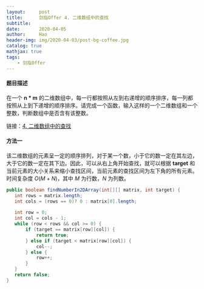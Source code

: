 ```yaml
---
layout:     post
title:      剑指Offer 4. 二维数组中的查找
subtitle:   
date:       2020-04-05
author:     Hao
header-img: img/2020-04-03/post-bg-coffee.jpg
catalog: true
mathjax: true
tags:
    - 剑指Offer
---
```


#### 题目描述

在一个 **n * m** 的二维数组中，每一行都按照从左到右递增的顺序排序，每一列都按照从上到下递增的顺序排序。请完成一个函数，输入这样的一个二维数组和一个整数，判断数组中是否含有该整数。

链接：[4. 二维数组中的查找](https://leetcode-cn.com/problems/er-wei-shu-zu-zhong-de-cha-zhao-lcof)

#### 方法一

该二维数组的元素呈一定的顺序排列，对于某一个数，小于它的数一定在其左边，大于它的数一定在其下边。因此，可以从右上角开始查找，就可以根据 **target** 和当前元素的大小关系来缩小查找区间，当前元素的查找区间为左下角的所有元素。时间复杂度 $O(M + N)$，其中 $M$ 为行数，$N$ 为列数。

```java
public boolean findNumberIn2DArray(int[][] matrix, int target) {
   int rows = matrix.length;
   int cols = (rows == 0)? 0 : matrix[0].length;
   
   int row = 0;
   int col = cols - 1;
   while (row < rows && col >= 0) {
       if (target == matrix[row][col]) {
           return true;
       } else if (target < matrix[row][col]) {
           col--;
       } else {
           row++;
       }
   }
   return false;
}
```
